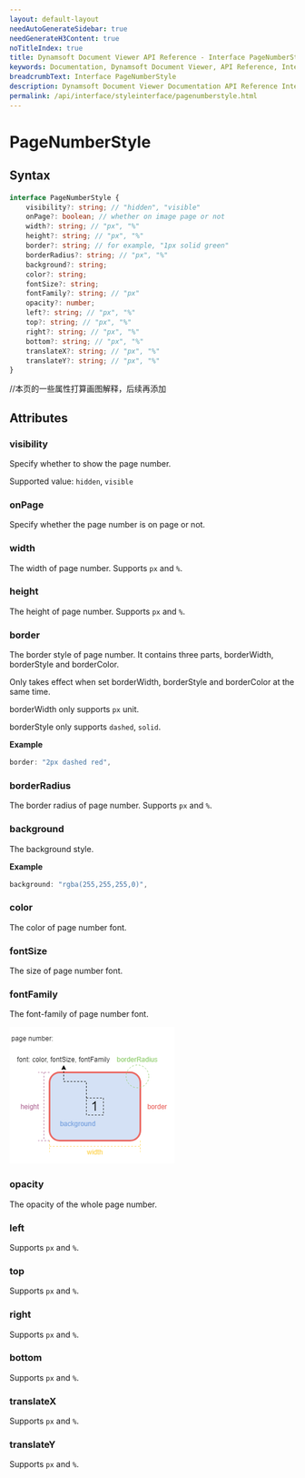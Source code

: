 ```yaml
---
layout: default-layout
needAutoGenerateSidebar: true
needGenerateH3Content: true
noTitleIndex: true
title: Dynamsoft Document Viewer API Reference - Interface PageNumberStyle
keywords: Documentation, Dynamsoft Document Viewer, API Reference, Interface PageNumberStyle
breadcrumbText: Interface PageNumberStyle
description: Dynamsoft Document Viewer Documentation API Reference Interface PageNumberStyle Page
permalink: /api/interface/styleinterface/pagenumberstyle.html
---
```


# PageNumberStyle

## Syntax

```typescript
interface PageNumberStyle {
	visibility?: string; // "hidden", "visible"
	onPage?: boolean; // whether on image page or not
	width?: string; // "px", "%"
	height?: string; // "px", "%"
	border?: string; // for example, "1px solid green"
	borderRadius?: string; // "px", "%"
	background?: string;
	color?: string;
	fontSize?: string;
	fontFamily?: string; // "px"
	opacity?: number;
    left?: string; // "px", "%"
	top?: string; // "px", "%"
	right?: string; // "px", "%"
	bottom?: string; // "px", "%"
	translateX?: string; // "px", "%"
	translateY?: string; // "px", "%"
}
```

//本页的一些属性打算画图解释，后续再添加

## Attributes

### visibility

Specify whether to show the page number. 

Supported value: `hidden`, `visible`

### onPage

Specify whether the page number is on page or not.

### width

The width of page number. Supports `px` and `%`.

### height

The height of page number. Supports `px` and `%`.

### border

The border style of page number. It contains three parts, borderWidth, borderStyle and borderColor.

Only takes effect when set borderWidth, borderStyle and borderColor at the same time.

borderWidth only supports `px` unit.

borderStyle only supports `dashed`, `solid`.

**Example**

```typescript
border: "2px dashed red", 
```

### borderRadius

The border radius of page number. Supports `px` and `%`.

### background

The background style.

**Example**

```typescript
background: "rgba(255,255,255,0)", 
```

### color

The color of page number font.

### fontSize

The size of page number font.

### fontFamily

The font-family of page number font.

![Page Number](/assets/imgs/pagenumber-1.png)

### opacity

The opacity of the whole page number.

### left

Supports `px` and `%`.

### top

Supports `px` and `%`.

### right

Supports `px` and `%`.

### bottom

Supports `px` and `%`.

### translateX

Supports `px` and `%`.

### translateY

Supports `px` and `%`.